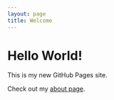 ```yaml
---
layout: page 
title: Welcome
---
```


# Hello World!

This is my new GitHub Pages site.

Check out my [about page](about.md).